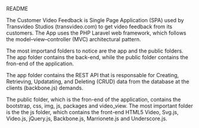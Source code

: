 README

The Customer Video Feedback is Single Page Application (SPA) used by Transvideo Studios (transvideo.com) to get video feedback from its customers. The App uses the PHP Laravel web framework, which follows the model–view–controller (MVC) architectural pattern.

The most importand folders to notice are the app and the public folders. The app folder contains the back-end, while the public folder contains the fron-end of the application.

The app folder contains the REST API that is responsable for Creating, Retrieving, Updatating, and Deleting (CRUD) data from the database at the clients (backbone.js) demands. 

The public folder, which is the fron-end of the application, contains the bootstrap, css, img, js, packages and video_view. The most important folder is the the js folder, which contains the front-end HTML5 Video, Svg.js, Video.js, jQuery.js, Backbone.js, Marrionete.js and Underscore.js. 

